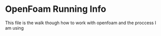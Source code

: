 # OpenFoam Running Info

This file is the walk though how to work with openfoam and the proccess I am using